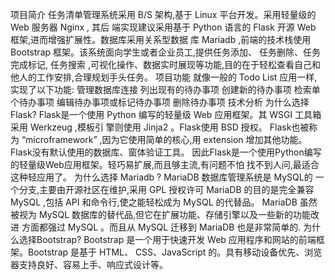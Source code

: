 项目简介
任务清单管理系统采用 B/S 架构,基于 Linux 平台开发。采用轻量级的 Web 服务器 Nginx , 其后
端实现建议采用基于 Python 语言的 Flask 开源 Web 框架,进而增强扩展性。数据库采用关系型数据
库 Mariadb ,前端的技术栈使用 Bootstrap 框架。该系统面向学生或者企业员工,提供任务添加、
任务删除、任务完成标记, 任务搜索 ,可视化操作、数据实时展现等功能,目的在于轻松查看自己和
他人的工作安排,合理规划手头任务。
项目功能
就像一般的 Todo List 应用一样, 实现了以下功能:
管理数据库连接
列出现有的待办事项
创建新的待办事项
检索单个待办事项
编辑待办事项或标记待办事项
删除待办事项
技术分析
为什么选择Flask?
Flask是一个使用 Python 编写的轻量级 Web 应用框架。其 WSGI 工具箱采用 Werkzeug ,模板引
擎则使用 Jinja2 。Flask使用 BSD 授权。
Flask也被称为 “microframework” ,因为它使用简单的核心,用 extension 增加其他功能。
Flask没有默认使用的数据库、窗体验证工具。
因此Flask是一个使用Python编写的轻量级Web应用框架。轻巧易扩展,而且够主流,有问题不怕
找不到人问,最适合这种轻应用了。
为什么选择 Mariadb ?
MariaDB 数据库管理系统是 MySQL的 一个分支,主要由开源社区在维护,采用 GPL 授权许可
MariaDB 的目的是完全兼容 MySQL ,包括 API 和命令行,使之能轻松成为 MySQL 的代替品。
MariaDB 虽然被视为 MySQL 数据库的替代品,但它在扩展功能、存储引擎以及一些新的功能改进
方面都强过 MySQL 。而且从 MySQL 迁移到 MariaDB 也是非常简单的.
为什么选择Bootstrap?
Bootstrap 是一个用于快速开发 Web 应用程序和网站的前端框架。Bootstrap 是基于 HTML、
CSS、JavaScript 的。具有移动设备优先、浏览器支持良好、容易上手、响应式设计等。